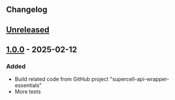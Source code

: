 ## Changelog

## [Unreleased]

## [1.0.0] - 2025-02-12

### Added

- Build related code from GitHub project "supercell-api-wrapper-essentials"
- More tests

[unreleased]: https://github.com/mlieshoff/java-build-essentials/compare/v1.0.0...HEAD
[1.0.0]: https://github.com/mlieshoff/java-build-essentials/compare/v1.0.0...1.0.0